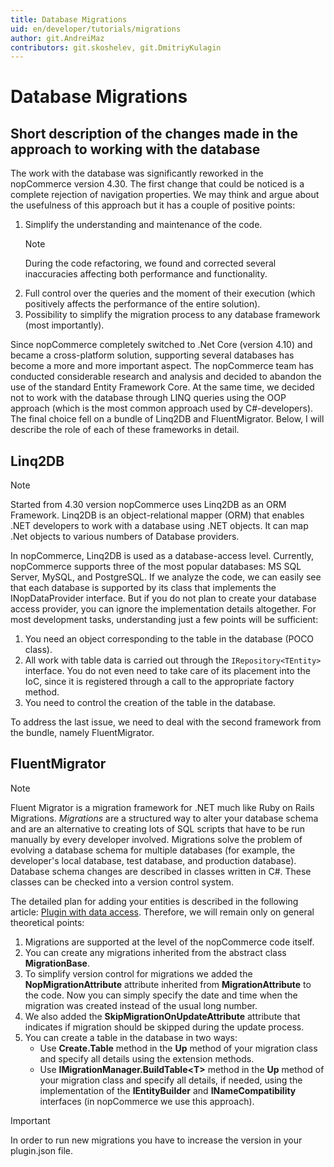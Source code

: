 ```yaml
---
title: Database Migrations
uid: en/developer/tutorials/migrations
author: git.AndreiMaz
contributors: git.skoshelev, git.DmitriyKulagin
---
```

# Database Migrations

## Short description of the changes made in the approach to working with the database

The work with the database was significantly reworked in the nopCommerce version 4.30. The first change that could be noticed is a complete rejection of navigation properties. We may think and argue about the usefulness of this approach but it has a couple of positive points:

1. Simplify the understanding and maintenance of the code.
    > [!NOTE]
    > During the code refactoring, we found and corrected several inaccuracies affecting both performance and functionality.
1. Full control over the queries and the moment of their execution (which positively affects the performance of the entire solution).
1. Possibility to simplify the migration process to any database framework (most importantly).

Since nopCommerce completely switched to .Net Core (version 4.10) and became a cross-platform solution, supporting several databases has become a more and more important aspect. The nopCommerce team has conducted considerable research and analysis and decided to abandon the use of the standard Entity Framework Core. At the same time, we decided not to work with the database through LINQ queries using the OOP approach (which is the most common approach used by C#-developers). The final choice fell on a bundle of Linq2DB and FluentMigrator. Below, I will describe the role of each of these frameworks in detail.

## Linq2DB

> [!NOTE]
> Started from 4.30 version nopCommerce uses Linq2DB as an ORM Framework. Linq2DB is an object-relational mapper (ORM) that enables .NET developers to work with a database using .NET objects. It can map .Net objects to various numbers of Database providers.

In nopCommerce, Linq2DB is used as a database-access level. Currently, nopCommerce supports three of the most popular databases: MS SQL Server, MySQL, and PostgreSQL. If we analyze the code, we can easily see that each database is supported by its class that implements the INopDataProvider interface. But if you do not plan to create your database access provider, you can ignore the implementation details altogether. For most development tasks, understanding just a few points will be sufficient:

1. You need an object corresponding to the table in the database (POCO class).
1. All work with table data is carried out through the `IRepository<TEntity>` interface. You do not even need to take care of its placement into the IoC, since it is registered through a call to the appropriate factory method.
1. You need to control the creation of the table in the database.

To address the last issue, we need to deal with the second framework from the bundle, namely FluentMigrator.

## FluentMigrator

> [!NOTE]
> Fluent Migrator is a migration framework for .NET much like Ruby on Rails Migrations. *Migrations* are a structured way to alter your database schema and are an alternative to creating lots of SQL scripts that have to be run manually by every developer involved. Migrations solve the problem of evolving a database schema for multiple databases (for example, the developer's local database, test database, and production database). Database schema changes are described in classes written in C#. These classes can be checked into a version control system.

The detailed plan for adding your entities is described in the following article: [Plugin with data access](xref:en/developer/plugins/how-to-write-plugin-4.60). Therefore, we will remain only on general theoretical points:

1. Migrations are supported at the level of the nopCommerce code itself.
1. You can create any migrations inherited from the abstract class **MigrationBase**.
1. To simplify version control for migrations we added the **NopMigrationAttribute** attribute inherited from **MigrationAttribute** to the code. Now you can simply specify the date and time when the migration was created instead of the usual long number.
1. We also added the **SkipMigrationOnUpdateAttribute** attribute that indicates if migration should be skipped during the update process.
1. You can create a table in the database in two ways:
    * Use **Create.Table** method in the **Up** method of your migration class and specify all details using the extension methods.
    * Use **IMigrationManager.BuildTable\<T\>** method in the **Up** method of your migration class and specify all details, if needed, using the implementation of the **IEntityBuilder** and **INameCompatibility** interfaces (in nopCommerce we use this approach).

> [!IMPORTANT]
>
> In order to run new migrations you have to increase the version in your plugin.json file.
